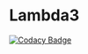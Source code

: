 # Lambda3
[![Codacy Badge](https://api.codacy.com/project/badge/Grade/f82c52f2da4a4fcdb73f4becda016dab)](https://app.codacy.com/app/Swethakadam/Lambda3?utm_source=github.com&utm_medium=referral&utm_content=Swethakadam/Lambda3&utm_campaign=Badge_Grade_Dashboard)